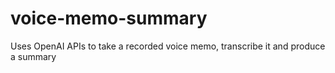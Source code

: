 # voice-memo-summary
Uses OpenAI APIs to take a recorded voice memo, transcribe it and produce a summary
